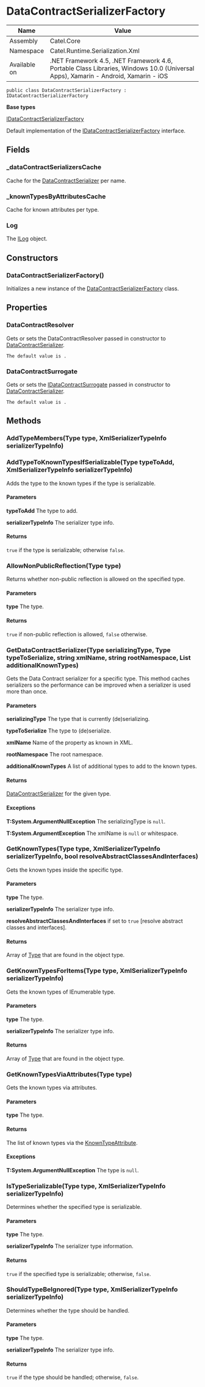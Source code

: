 

# DataContractSerializerFactory

Name|Value
---|---
Assembly|Catel.Core
Namespace|Catel.Runtime.Serialization.Xml
Available on|.NET Framework 4.5, .NET Framework 4.6, Portable Class Libraries, Windows 10.0 (Universal Apps), Xamarin - Android, Xamarin - iOS

```
public class DataContractSerializerFactory : IDataContractSerializerFactory
```

**Base types**

[IDataContractSerializerFactory](/Catel.Core\Catel\Runtime\Serialization\Xml\IDataContractSerializerFactory.md)


Default implementation of the [IDataContractSerializerFactory](#) interface.



## Fields

### _dataContractSerializersCache

Cache for the [DataContractSerializer](#) per name.



### _knownTypesByAttributesCache

Cache for known attributes per type.



### Log

The [ILog](#) object.



## Constructors

### DataContractSerializerFactory()

Initializes a new instance of the [DataContractSerializerFactory](#) class.



## Properties

### DataContractResolver

Gets or sets the DataContractResolver passed in constructor to [DataContractSerializer](#).
    


    The default value is .



### DataContractSurrogate

Gets or sets the [IDataContractSurrogate](#) passed in constructor to [DataContractSerializer](#).
    


    The default value is .



## Methods

### AddTypeMembers(Type type, XmlSerializerTypeInfo serializerTypeInfo)

### AddTypeToKnownTypesIfSerializable(Type typeToAdd, XmlSerializerTypeInfo serializerTypeInfo)

Adds the type to the known types if the type is serializable.

#### Parameters

**typeToAdd**
The type to add.

**serializerTypeInfo**
The serializer type info.

#### Returns

```true``` if the type is serializable; otherwise ```false```.



### AllowNonPublicReflection(Type type)

Returns whether non-public reflection is allowed on the specified type.

#### Parameters

**type**
The type.

#### Returns

```true``` if non-public reflection is allowed, ```false``` otherwise.



### GetDataContractSerializer(Type serializingType, Type typeToSerialize, string xmlName, string rootNamespace, List<Type> additionalKnownTypes)

Gets the Data Contract serializer for a specific type. This method caches serializers so the
    performance can be improved when a serializer is used more than once.

#### Parameters

**serializingType**
The type that is currently (de)serializing.

**typeToSerialize**
The type to (de)serialize.

**xmlName**
Name of the property as known in XML.

**rootNamespace**
The root namespace.

**additionalKnownTypes**
A list of additional types to add to the known types.

#### Returns

[DataContractSerializer](#) for the given type.

#### Exceptions

**T:System.ArgumentNullException**
The serializingType is ```null```.

**T:System.ArgumentException**
The xmlName is ```null``` or whitespace.



### GetKnownTypes(Type type, XmlSerializerTypeInfo serializerTypeInfo, bool resolveAbstractClassesAndInterfaces)

Gets the known types inside the specific type.

#### Parameters

**type**
The type.

**serializerTypeInfo**
The serializer type info.

**resolveAbstractClassesAndInterfaces**
if set to ```true``` [resolve abstract classes and interfaces].

#### Returns

Array of [Type](#) that are found in the object type.



### GetKnownTypesForItems(Type type, XmlSerializerTypeInfo serializerTypeInfo)

Gets the known types of IEnumerable type.

#### Parameters

**type**
The type.

**serializerTypeInfo**
The serializer type info.

#### Returns

Array of [Type](#) that are found in the object type.



### GetKnownTypesViaAttributes(Type type)

Gets the known types via attributes.

#### Parameters

**type**
The type.

#### Returns

The list of known types via the [KnownTypeAttribute](#).

#### Exceptions

**T:System.ArgumentNullException**
The type is ```null```.



### IsTypeSerializable(Type type, XmlSerializerTypeInfo serializerTypeInfo)

Determines whether the specified type is serializable.

#### Parameters

**type**
The type.

**serializerTypeInfo**
The serializer type information.

#### Returns

```true``` if the specified type is serializable; otherwise, ```false```.



### ShouldTypeBeIgnored(Type type, XmlSerializerTypeInfo serializerTypeInfo)

Determines whether the type should be handled.

#### Parameters

**type**
The type.

**serializerTypeInfo**
The serializer type info.

#### Returns

```true``` if the type should be handled; otherwise, ```false```.




